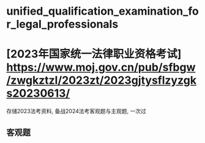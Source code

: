 # unified_qualification_examination_for_legal_professionals 
# [2023年国家统一法律职业资格考试] <https://www.moj.gov.cn/pub/sfbgw/zwgkztzl/2023zt/2023gjtysflzyzgks20230613/>
存储2023法考资料, 备战2024法考客观题与主观题, 一次过

## 客观题
